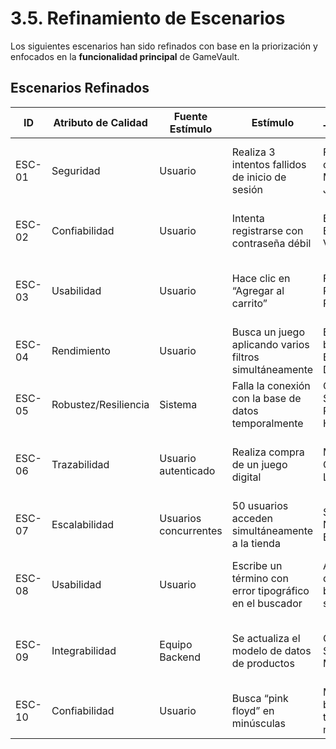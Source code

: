 # 3.5. Refinamiento de Escenarios

Los siguientes escenarios han sido refinados con base en la priorización y enfocados en la **funcionalidad principal** de GameVault.

## Escenarios Refinados

| ID      | Atributo de Calidad  | Fuente Estímulo     | Estímulo                                                         | Artefacto Tecnológico                     | Entorno     | Respuesta del Sistema                                                   | Medida de Respuesta                                   |
|----------|----------------------|---------------------|------------------------------------------------------------------|-------------------------------------------|--------------|------------------------------------------------------------------------|--------------------------------------------------------|
| ESC-01 | Seguridad            | Usuario             | Realiza 3 intentos fallidos de inicio de sesión                  | Formulario de Login + Middleware JWT      | Producción   | El sistema bloquea el acceso y muestra mensaje de error                | Bloqueo tras 3 intentos; feedback visible en <1s       |
| ESC-02 | Confiabilidad        | Usuario             | Intenta registrarse con contraseña débil                         | Backend Express + Validación              | Producción   | Se muestra advertencia de contraseña insegura                          | 95% de contraseñas débiles rechazadas                 |
| ESC-03 | Usabilidad           | Usuario             | Hace clic en “Agregar al carrito”                                | Frontend React + API REST                | Producción   | El botón cambia a “Agregado” y el carrito se actualiza automáticamente | Feedback visible en <1s                               |
| ESC-04 | Rendimiento          | Usuario             | Busca un juego aplicando varios filtros simultáneamente          | Endpoint de búsqueda + Base de Datos      | Producción   | Devuelve resultados correctos y paginados                              | Tiempo de respuesta <3s con precisión del 99%          |
| ESC-05 | Robustez/Resiliencia | Sistema             | Falla la conexión con la base de datos temporalmente             | ORM Sequelize + Retry Handler             | Producción   | El sistema reintenta la conexión sin perder datos                      | Recuperación en <5s sin pérdida de registros           |
| ESC-06 | Trazabilidad         | Usuario autenticado | Realiza compra de un juego digital                               | Módulo de Checkout + Logs                | Producción   | El sistema registra la transacción en logs con ID único                | 100% de compras registradas con trazabilidad completa  |
| ESC-07 | Escalabilidad        | Usuarios concurrentes | 50 usuarios acceden simultáneamente a la tienda                  | Servidor Node.js + Balanceador            | Producción   | Mantiene el rendimiento sin errores                                   | Tasa de éxito ≥ 99%; respuesta promedio <4s            |
| ESC-08 | Usabilidad           | Usuario             | Escribe un término con error tipográfico en el buscador           | Algoritmo de búsqueda + sugerencias       | Producción   | Muestra sugerencias de búsqueda (“¿Quisiste decir...?”)               | 90% de sugerencias correctas                          |
| ESC-09 | Integrabilidad       | Equipo Backend      | Se actualiza el modelo de datos de productos                     | ORM Sequelize + Migraciones               | Desarrollo   | La aplicación continúa operativa tras aplicar migraciones              | 0 errores en pruebas de integración                   |
| ESC-10 | Confiabilidad        | Usuario             | Busca “pink floyd” en minúsculas                                 | Motor de búsqueda tolerante a mayúsculas  | Producción   | Muestra correctamente los resultados de “Pink Floyd”                   | 100% de coincidencias corregidas automáticamente       |